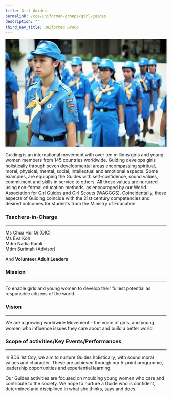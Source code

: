 ```yaml
---
title: Girl Guides
permalink: /cca/uniformed-groups/girl-guides
description: ""
third_nav_title: Uniformed Group
---
```

![Girl Guides](/images/Girl-Guides.jpg)

Guiding is an international movement with over ten millions girls and young women members from 145 countries worldwide. Guiding develops girls holistically through seven developmental areas encompassing spiritual, moral, physical, mental, social, intellectual and emotional aspects. Some examples, are equipping the Guides with self-confidence, sound values, commitment and skills in service to others. All these values are nurtured using non-formal education methods, as encouraged by our World Association for Girl Guides and Girl Scouts (WAGGGS). Coincidentally, these aspects of Guiding coincide with the 21st century competencies and desired outcomes for students from the Ministry of Education.

### Teachers-in-Charge
------------------

Ms Chua Hui Qi (OIC) <br>
Ms Eva Koh <br>
Mdm Nadia Ramli  <br>
Mdm Surimah (Advisor) <br>


And **Volunteer Adult Leaders**

### Mission  
----------

To enable girls and young women to develop their fullest potential as responsible citizens of the world.

  

### Vision
------

We are a growing worldwide Movement – the voice of girls, and young women who influence issues they care about and build a better world.

  

### Scope of activities/Key Events/Performances
-------------------------------------------

In BDS 1st Coy, we aim to nurture Guides holistically, with sound moral values and character. These are achieved through our 5-point programme, leadership opportunities and experiential learning.

  

Our Guides activities are focused on moulding young women who care and contribute to the society. We hope to nurture a Guide who is confident, determined and disciplined in what she thinks, says and does.